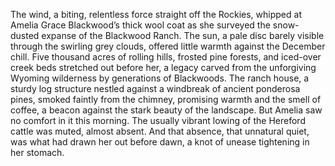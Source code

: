 The wind, a biting, relentless force straight off the Rockies, whipped at Amelia Grace Blackwood’s thick wool coat as she surveyed the snow-dusted expanse of the Blackwood Ranch.  The sun, a pale disc barely visible through the swirling grey clouds, offered little warmth against the December chill.  Five thousand acres of rolling hills, frosted pine forests, and iced-over creek beds stretched out before her, a legacy carved from the unforgiving Wyoming wilderness by generations of Blackwoods. The ranch house, a sturdy log structure nestled against a windbreak of ancient ponderosa pines, smoked faintly from the chimney, promising warmth and the smell of coffee, a beacon against the stark beauty of the landscape.  But Amelia saw no comfort in it this morning.  The usually vibrant lowing of the Hereford cattle was muted, almost absent.  And that absence, that unnatural quiet, was what had drawn her out before dawn, a knot of unease tightening in her stomach.
